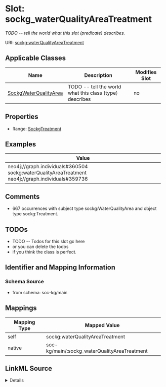 

# Slot: sockg_waterQualityAreaTreatment


_TODO -- tell the world what this slot (predicate) describes._





URI: [sockg:waterQualityAreaTreatment](http://www.semanticweb.org/sockg/ontologies/2024/0/soil-carbon-ontology/waterQualityAreaTreatment)



<!-- no inheritance hierarchy -->





## Applicable Classes

| Name | Description | Modifies Slot |
| --- | --- | --- |
| [SockgWaterQualityArea](../classes/SockgWaterQualityArea.md) | TODO -- tell the world what this class (type) describes |  no  |







## Properties

* Range: [SockgTreatment](../classes/SockgTreatment.md)






## Examples

| Value |
| --- |
| neo4j://graph.individuals#360504 sockg:waterQualityAreaTreatment neo4j://graph.individuals#359736 |

## Comments

* 667 occurrences with subject type sockg:WaterQualityArea and object type sockg:Treatment.

## TODOs

* TODO -- Todos for this slot go here
* or you can delete the todos
* if you think the class is perfect.

## Identifier and Mapping Information







### Schema Source


* from schema: soc-kg/main




## Mappings

| Mapping Type | Mapped Value |
| ---  | ---  |
| self | sockg:waterQualityAreaTreatment |
| native | soc-kg/main/:sockg_waterQualityAreaTreatment |




## LinkML Source

<details>
```yaml
name: sockg_waterQualityAreaTreatment
description: TODO -- tell the world what this slot (predicate) describes.
todos:
- TODO -- Todos for this slot go here
- or you can delete the todos
- if you think the class is perfect.
comments:
- 667 occurrences with subject type sockg:WaterQualityArea and object type sockg:Treatment.
examples:
- value: neo4j://graph.individuals#360504 sockg:waterQualityAreaTreatment neo4j://graph.individuals#359736
from_schema: soc-kg/main
rank: 1000
slot_uri: sockg:waterQualityAreaTreatment
alias: sockg_waterQualityAreaTreatment
domain_of:
- sockg_WaterQualityArea
range: sockg_Treatment

```
</details>